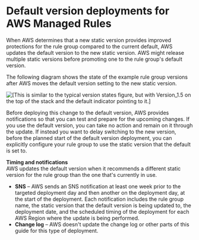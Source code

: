 # Default version deployments for AWS Managed Rules<a name="waf-managed-rule-groups-deployments-default-version"></a>

When AWS determines that a new static version provides improved protections for the rule group compared to the current default, AWS updates the default version to the new static version\. AWS might release multiple static versions before promoting one to the rule group's default version\. 

The following diagram shows the state of the example rule group versions after AWS moves the default version setting to the new static version\. 

![\[This is similar to the typical version states figure, but with Version_1.5 on the top of the stack and the default indicator pointing to it.\]](http://docs.aws.amazon.com/waf/latest/developerguide/)

Before deploying this change to the default version, AWS provides notifications so that you can test and prepare for the upcoming changes\. If you use the default version, you can take no action and remain on it through the update\. If instead you want to delay switching to the new version, before the planned start of the default version deployment, you can explicitly configure your rule group to use the static version that the default is set to\. 

**Timing and notifications**  
AWS updates the default version when it recommends a different static version for the rule group than the one that's currently in use\. 
+ **SNS** – AWS sends an SNS notification at least one week prior to the targeted deployment day and then another on the deployment day, at the start of the deployment\. Each notification includes the rule group name, the static version that the default version is being updated to, the deployment date, and the scheduled timing of the deployment for each AWS Region where the update is being performed\. 
+ **Change log** – AWS doesn't update the change log or other parts of this guide for this type of deployment\.